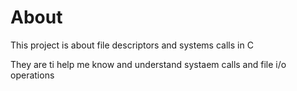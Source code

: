 # About
This project is about file descriptors and systems calls in C

They are ti help me know and understand systaem calls and file i/o operations